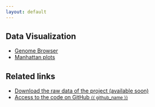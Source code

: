 ```yaml
---
layout: default
---
```


<!-- PICTURE HERE -->

## Data Visualization
- <a class="page-link" href="https://ladyson1806.github.io/SerohijosLab-piQTL/genome_browser">Genome Browser</a>              
- <a class="page-link" href="https://ladyson1806.github.io/SerohijosLab-piQTL/manhattan">Manhattan plots</a> 

## Related links
<!-- - <a href=" ">Preprint</a> -->
- <a href="{{ site.bioproject_url }}">Download the raw data of the project (available soon)</a>
- <a href="{{ site.github.repository_url }}">Access to the code on GitHub <small>{{ github_name }}</small></a>

<!-- ## How to cite this work -->
<!-- Citation in proper format  -->